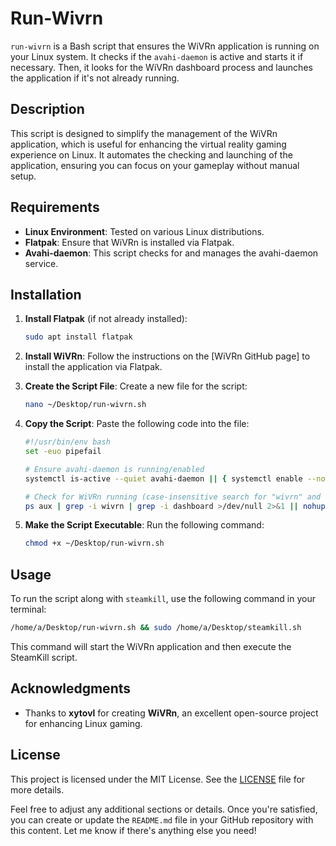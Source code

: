 # Run-Wivrn

`run-wivrn` is a Bash script that ensures the WiVRn application is running on your Linux system. It checks if the `avahi-daemon` is active and starts it if necessary. Then, it looks for the WiVRn dashboard process and launches the application if it's not already running.

## Description

This script is designed to simplify the management of the WiVRn application, which is useful for enhancing the virtual reality gaming experience on Linux. It automates the checking and launching of the application, ensuring you can focus on your gameplay without manual setup.

## Requirements

- **Linux Environment**: Tested on various Linux distributions.
- **Flatpak**: Ensure that WiVRn is installed via Flatpak.
- **Avahi-daemon**: This script checks for and manages the avahi-daemon service.

## Installation

1. **Install Flatpak** (if not already installed):
   ```bash
   sudo apt install flatpak
   ```

2. **Install WiVRn**:
   Follow the instructions on the [WiVRn GitHub page] to install the application via Flatpak.

3. **Create the Script File**:
   Create a new file for the script:
   ```bash
   nano ~/Desktop/run-wivrn.sh
   ```

4. **Copy the Script**:
   Paste the following code into the file:

   ```bash
   #!/usr/bin/env bash
   set -euo pipefail

   # Ensure avahi-daemon is running/enabled
   systemctl is-active --quiet avahi-daemon || { systemctl enable --now avahi-daemon; }

   # Check for WiVRn running (case-insensitive search for "wivrn" and "dashboard") and start if not present
   ps aux | grep -i wivrn | grep -i dashboard >/dev/null 2>&1 || nohup flatpak run io.github.wivrn.wivrn >/dev/null 2>&1 &
   ```

5. **Make the Script Executable**:
   Run the following command:
   ```bash
   chmod +x ~/Desktop/run-wivrn.sh
   ```

## Usage

To run the script along with `steamkill`, use the following command in your terminal:

```bash
/home/a/Desktop/run-wivrn.sh && sudo /home/a/Desktop/steamkill.sh
```

This command will start the WiVRn application and then execute the SteamKill script.

## Acknowledgments

- Thanks to **xytovl** for creating **WiVRn**, an excellent open-source project for enhancing Linux gaming.

## License

This project is licensed under the MIT License. See the [LICENSE](LICENSE) file for more details.


Feel free to adjust any additional sections or details. Once you're satisfied, you can create or update the `README.md` file in your GitHub repository with this content. Let me know if there's anything else you need!
